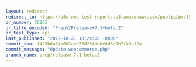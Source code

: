 ```yaml
---
layout: redirect
redirect_to: https://a8c-woo-test-reports.s3.amazonaws.com/public/pr/35263/api/index.html
pr_number: 35263
pr_title_encoded: "Prep%2Frelease+7.1+beta.2"
pr_test_type: api
last_published: "2022-10-21 18:24:08 +0000"
commit_sha: f425b6a84b682aed57d254dd0e8d3d9b7f49e12a
commit_message: "Update woocommerce.php"
branch_name: prep/release-7.1-beta.2
---
```


